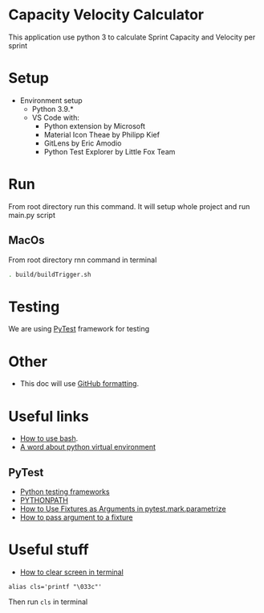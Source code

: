 # Capacity Velocity Calculator
This application use python 3 to calculate Sprint Capacity and Velocity per sprint

# Setup
* Environment setup
    - Python 3.9.*
    - VS Code with:
        - Python extension by Microsoft
        - Material Icon Theae by Philipp Kief
        - GitLens by Eric Amodio
        - Python Test Explorer by Little Fox Team


# Run
From root directory run this command. It will setup whole project and run main.py script
## MacOs
From root directory rnn command in terminal
```bash
. build/buildTrigger.sh
```
# Testing
We are using [PyTest](https://docs.pytest.org/) framework for testing


# Other
* This doc will use [GitHub formatting](https://docs.github.com/en/github/writing-on-github/getting-started-with-writing-and-formatting-on-github/basic-writing-and-formatting-syntax).

# Useful links
* [How to use bash](https://linuxhint.com/30_bash_script_examples/#t1).
* [A word about python virtual environment](https://www.recurse.com/blog/14-there-is-no-magic-virtualenv-edition)
## PyTest
* [Python testing frameworks](https://www.softwaretestinghelp.com/python-testing-frameworks/)
* [PYTHONPATH](https://docs.python.org/3/using/cmdline.html#envvar-PYTHONPATH)
* [How to Use Fixtures as Arguments in pytest.mark.parametrize](https://miguendes.me/how-to-use-fixtures-as-arguments-in-pytestmarkparametrize)
* [How to pass argument to a fixture](https://stackoverflow.com/a/44701916)


# Useful stuff
* [How to clear screen in terminal](https://stackoverflow.com/a/5367075)
```
alias cls='printf "\033c"'
```
Then run `cls` in terminal